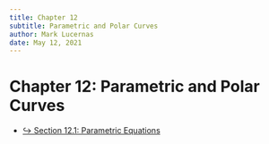 ```yaml
---
title: Chapter 12
subtitle: Parametric and Polar Curves
author: Mark Lucernas
date: May 12, 2021
---
```



# Chapter 12: Parametric and Polar Curves

- [↪ Section 12.1: Parametric Equations](sec_12-1)

